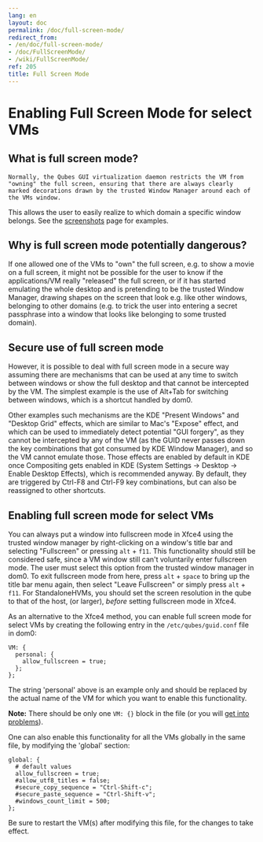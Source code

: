 ```yaml
---
lang: en
layout: doc
permalink: /doc/full-screen-mode/
redirect_from:
- /en/doc/full-screen-mode/
- /doc/FullScreenMode/
- /wiki/FullScreenMode/
ref: 205
title: Full Screen Mode
---
```


Enabling Full Screen Mode for select VMs
========================================

What is full screen mode?
-------------------------

    Normally, the Qubes GUI virtualization daemon restricts the VM from "owning" the full screen, ensuring that there are always clearly marked decorations drawn by the trusted Window Manager around each of the VMs window.
This allows the user to easily realize to which domain a specific window belongs.
See the [screenshots](/doc/QubesScreenshots/) page for examples.

Why is full screen mode potentially dangerous?
----------------------------------------------

If one allowed one of the VMs to "own" the full screen, e.g. to show a movie on a full screen, it might not be possible for the user to know if the applications/VM really "released" the full screen, or if it has started emulating the whole desktop and is pretending to be the trusted Window Manager, drawing shapes on the screen that look e.g. like other windows, belonging to other domains (e.g. to trick the user into entering a secret passphrase into a window that looks like belonging to some trusted domain).

Secure use of full screen mode
------------------------------

However, it is possible to deal with full screen mode in a secure way assuming there are mechanisms that can be used at any time to switch between windows or show the full desktop and that cannot be intercepted by the VM.
The simplest example is the use of Alt+Tab for switching between windows, which is a shortcut handled by dom0.

Other examples such mechanisms are the KDE "Present Windows" and "Desktop Grid" effects, which are similar to Mac's "Expose" effect, and which can be used to immediately detect potential "GUI forgery", as they cannot be intercepted by any of the VM (as the GUID never passes down the key combinations that got consumed by KDE Window Manager), and so the VM cannot emulate those.
Those effects are enabled by default in KDE once Compositing gets enabled in KDE (System Settings -\> Desktop -\> Enable Desktop Effects), which is recommended anyway.
By default, they are triggered by Ctrl-F8 and Ctrl-F9 key combinations, but can also be reassigned to other shortcuts.

Enabling full screen mode for select VMs
----------------------------------------

You can always put a window into fullscreen mode in Xfce4 using the trusted window manager by right-clicking on a window's title bar and selecting "Fullscreen" or pressing `alt` + `f11`.
This functionality should still be considered safe, since a VM window still can't voluntarily enter fullscreen mode.
The user must select this option from the trusted window manager in dom0.
To exit fullscreen mode from here, press `alt` + `space` to bring up the title bar menu again, then select "Leave Fullscreen" or simply press `alt` + `f11`.
For StandaloneHVMs, you should set the screen resolution in the qube to that of the host, (or larger), *before* setting fullscreen mode in Xfce4.

As an alternative to the Xfce4 method, you can enable full screen mode for select VMs by creating the following entry in the `/etc/qubes/guid.conf` file in dom0:

~~~
VM: {
  personal: {
    allow_fullscreen = true;
  };
};
~~~

The string 'personal' above is an example only and should be replaced by the actual name of the VM for which you want to enable this functionality.

**Note:** There should be only one `VM: {}` block in the file (or you will [get into problems](https://groups.google.com/d/msg/qubes-users/-Yf9yNvTsVI/xXsEm8y2lrYJ)).

One can also enable this functionality for all the VMs globally in the same file, by modifying the 'global' section:

~~~
global: {
  # default values
  allow_fullscreen = true;
  #allow_utf8_titles = false;
  #secure_copy_sequence = "Ctrl-Shift-c";
  #secure_paste_sequence = "Ctrl-Shift-v";
  #windows_count_limit = 500;
};
~~~

Be sure to restart the VM(s) after modifying this file, for the changes to take effect.

